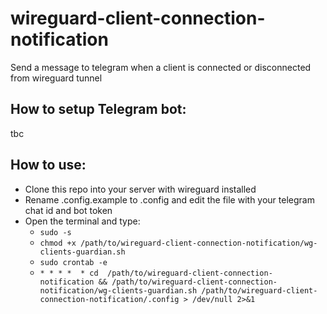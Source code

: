# wireguard-client-connection-notification
Send a message to telegram when a client is connected or disconnected from wireguard tunnel

## How to setup Telegram bot:
tbc

## How to use:
- Clone this repo into your server with wireguard installed
- Rename .config.example to .config and edit the file with your telegram chat id and bot token
- Open the terminal and type:
  - `sudo -s`
  - `chmod +x /path/to/wireguard-client-connection-notification/wg-clients-guardian.sh`
  - `sudo crontab -e`
  - `* * * *  * cd  /path/to/wireguard-client-connection-notification && /path/to/wireguard-client-connection-notification/wg-clients-guardian.sh /path/to/wireguard-client-connection-notification/.config > /dev/null 2>&1`
